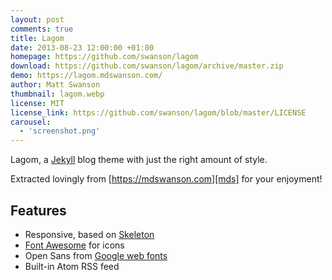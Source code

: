 ```yaml
---
layout: post
comments: true
title: Lagom
date: 2013-08-23 12:00:00 +01:00
homepage: https://github.com/swanson/lagom
download: https://github.com/swanson/lagom/archive/master.zip
demo: https://lagom.mdswanson.com/
author: Matt Swanson
thumbnail: lagom.webp
license: MIT
license_link: https://github.com/swanson/lagom/blob/master/LICENSE
carousel:
  - 'screenshot.png'
---
```


Lagom, a [Jekyll][j] blog theme with just the right amount of style.

Extracted lovingly from [https://mdswanson.com][mds] for your enjoyment!

## Features

* Responsive, based on [Skeleton][skeleton]
* [Font Awesome][font-awesome] for icons
* Open Sans from [Google web fonts][gfonts]
* Built-in Atom RSS feed

[j]: https://jekyllrb.com/
[mds]: https://mdswanson.com
[skeleton]: https://www.getskeleton.com/
[font-awesome]: https://fontawesome.com/
[gfonts]: https://www.google.com/fonts/specimen/Open+Sans
